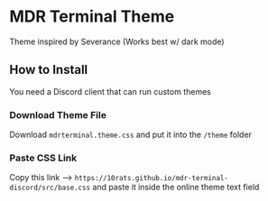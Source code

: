 # MDR Terminal Theme
Theme inspired by Severance (Works best w/ dark mode)

## How to Install
You need a Discord client that can run custom themes

### Download Theme File
Download `mdrterminal.theme.css` and put it into the `/theme` folder

### Paste CSS Link
Copy this link --> `https://10rats.github.io/mdr-terminal-discord/src/base.css` and paste it inside the online theme text field
